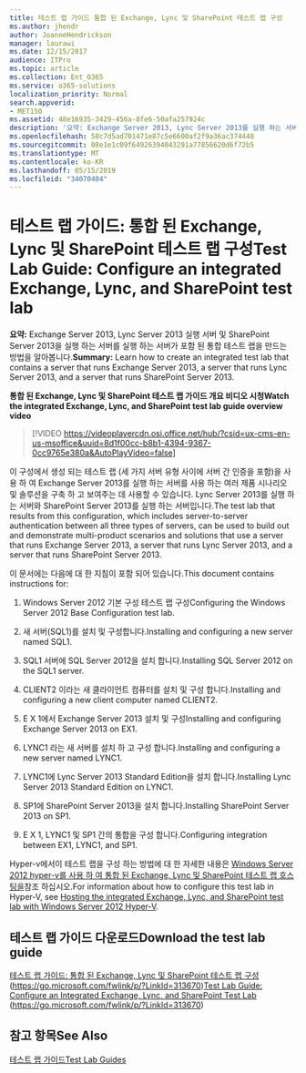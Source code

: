 ```yaml
---
title: 테스트 랩 가이드 통합 된 Exchange, Lync 및 SharePoint 테스트 랩 구성
ms.author: jhendr
author: JoanneHendrickson
manager: laurawi
ms.date: 12/15/2017
audience: ITPro
ms.topic: article
ms.collection: Ent_O365
ms.service: o365-solutions
localization_priority: Normal
search.appverid:
- MET150
ms.assetid: 48e16935-3429-456a-8fe6-50afa257924c
description: '요약: Exchange Server 2013, Lync Server 2013를 실행 하는 서버 및 SharePoint Server 2013를 실행 하는 서버를 실행 하는 서버가 포함 된 통합 테스트 랩을 만드는 방법을 알아봅니다.'
ms.openlocfilehash: 58c7d5ad701471e87c5e6600af2f9a36ac374448
ms.sourcegitcommit: 08e1e1c09f64926394043291a77856620d6f72b5
ms.translationtype: MT
ms.contentlocale: ko-KR
ms.lasthandoff: 05/15/2019
ms.locfileid: "34070404"
---
```

# <a name="test-lab-guide-configure-an-integrated-exchange-lync-and-sharepoint-test-lab"></a><span data-ttu-id="ddd42-103">테스트 랩 가이드: 통합 된 Exchange, Lync 및 SharePoint 테스트 랩 구성</span><span class="sxs-lookup"><span data-stu-id="ddd42-103">Test Lab Guide: Configure an integrated Exchange, Lync, and SharePoint test lab</span></span>

 <span data-ttu-id="ddd42-104">**요약:** Exchange Server 2013, Lync Server 2013 실행 서버 및 SharePoint Server 2013을 실행 하는 서버를 실행 하는 서버가 포함 된 통합 테스트 랩을 만드는 방법을 알아봅니다.</span><span class="sxs-lookup"><span data-stu-id="ddd42-104">**Summary:** Learn how to create an integrated test lab that contains a server that runs Exchange Server 2013, a server that runs Lync Server 2013, and a server that runs SharePoint Server 2013.</span></span>
 
<span data-ttu-id="ddd42-105">**통합 된 Exchange, Lync 및 SharePoint 테스트 랩 가이드 개요 비디오 시청**</span><span class="sxs-lookup"><span data-stu-id="ddd42-105">**Watch the integrated Exchange, Lync, and SharePoint test lab guide overview video**</span></span>

> [!VIDEO https://videoplayercdn.osi.office.net/hub/?csid=ux-cms-en-us-msoffice&uuid=8d1f00cc-b8b1-4394-9367-0cc9765e380a&AutoPlayVideo=false]
 
<span data-ttu-id="ddd42-106">이 구성에서 생성 되는 테스트 랩 (세 가지 서버 유형 사이에 서버 간 인증을 포함)을 사용 하 여 Exchange Server 2013를 실행 하는 서버를 사용 하는 여러 제품 시나리오 및 솔루션을 구축 하 고 보여주는 데 사용할 수 있습니다. Lync Server 2013를 실행 하는 서버와 SharePoint Server 2013를 실행 하는 서버입니다.</span><span class="sxs-lookup"><span data-stu-id="ddd42-106">The test lab that results from this configuration, which includes server-to-server authentication between all three types of servers, can be used to build out and demonstrate multi-product scenarios and solutions that use a server that runs Exchange Server 2013, a server that runs Lync Server 2013, and a server that runs SharePoint Server 2013.</span></span>
  
<span data-ttu-id="ddd42-107">이 문서에는 다음에 대 한 지침이 포함 되어 있습니다.</span><span class="sxs-lookup"><span data-stu-id="ddd42-107">This document contains instructions for:</span></span>
  
1. <span data-ttu-id="ddd42-108">Windows Server 2012 기본 구성 테스트 랩 구성</span><span class="sxs-lookup"><span data-stu-id="ddd42-108">Configuring the Windows Server 2012 Base Configuration test lab.</span></span>
    
2. <span data-ttu-id="ddd42-109">새 서버(SQL1)를 설치 및 구성합니다.</span><span class="sxs-lookup"><span data-stu-id="ddd42-109">Installing and configuring a new server named SQL1.</span></span>
    
3. <span data-ttu-id="ddd42-110">SQL1 서버에 SQL Server 2012을 설치 합니다.</span><span class="sxs-lookup"><span data-stu-id="ddd42-110">Installing SQL Server 2012 on the SQL1 server.</span></span>
    
4. <span data-ttu-id="ddd42-111">CLIENT2 이라는 새 클라이언트 컴퓨터를 설치 및 구성 합니다.</span><span class="sxs-lookup"><span data-stu-id="ddd42-111">Installing and configuring a new client computer named CLIENT2.</span></span>
    
5. <span data-ttu-id="ddd42-112">E X 1에서 Exchange Server 2013 설치 및 구성</span><span class="sxs-lookup"><span data-stu-id="ddd42-112">Installing and configuring Exchange Server 2013 on EX1.</span></span>
    
6. <span data-ttu-id="ddd42-113">LYNC1 라는 새 서버를 설치 하 고 구성 합니다.</span><span class="sxs-lookup"><span data-stu-id="ddd42-113">Installing and configuring a new server named LYNC1.</span></span>
    
7. <span data-ttu-id="ddd42-114">LYNC1에 Lync Server 2013 Standard Edition을 설치 합니다.</span><span class="sxs-lookup"><span data-stu-id="ddd42-114">Installing Lync Server 2013 Standard Edition on LYNC1.</span></span>
    
8. <span data-ttu-id="ddd42-115">SP1에 SharePoint Server 2013을 설치 합니다.</span><span class="sxs-lookup"><span data-stu-id="ddd42-115">Installing SharePoint Server 2013 on SP1.</span></span>
    
9. <span data-ttu-id="ddd42-116">E X 1, LYNC1 및 SP1 간의 통합을 구성 합니다.</span><span class="sxs-lookup"><span data-stu-id="ddd42-116">Configuring integration between EX1, LYNC1, and SP1.</span></span>
    
<span data-ttu-id="ddd42-117">Hyper-v에서이 테스트 랩을 구성 하는 방법에 대 한 자세한 내용은 [Windows Server 2012 hyper-v를 사용 하 여 통합 된 Exchange, Lync 및 SharePoint 테스트 랩 호스팅을](https://social.technet.microsoft.com/wiki/contents/articles/18483.hosting-the-integrated-exchange-lync-and-sharepoint-test-lab-with-windows-server-2012-hyper-v.aspx)참조 하십시오.</span><span class="sxs-lookup"><span data-stu-id="ddd42-117">For information about how to configure this test lab in Hyper-V, see [Hosting the integrated Exchange, Lync, and SharePoint test lab with Windows Server 2012 Hyper-V](https://social.technet.microsoft.com/wiki/contents/articles/18483.hosting-the-integrated-exchange-lync-and-sharepoint-test-lab-with-windows-server-2012-hyper-v.aspx).</span></span>
  
## <a name="download-the-test-lab-guide"></a><span data-ttu-id="ddd42-118">테스트 랩 가이드 다운로드</span><span class="sxs-lookup"><span data-stu-id="ddd42-118">Download the test lab guide</span></span>

<span data-ttu-id="ddd42-119">[테스트 랩 가이드: 통합 된 Exchange, Lync 및 SharePoint 테스트 랩 구성](https://go.microsoft.com/fwlink/p/?LinkId=313670) (https://go.microsoft.com/fwlink/p/?LinkId=313670)</span><span class="sxs-lookup"><span data-stu-id="ddd42-119">[Test Lab Guide: Configure an Integrated Exchange, Lync, and SharePoint Test Lab](https://go.microsoft.com/fwlink/p/?LinkId=313670) (https://go.microsoft.com/fwlink/p/?LinkId=313670)</span></span>
  
## <a name="see-also"></a><span data-ttu-id="ddd42-120">참고 항목</span><span class="sxs-lookup"><span data-stu-id="ddd42-120">See Also</span></span>

[<span data-ttu-id="ddd42-121">테스트 랩 가이드</span><span class="sxs-lookup"><span data-stu-id="ddd42-121">Test Lab Guides</span></span>](https://go.microsoft.com/fwlink/p/?LinkId=202817)




